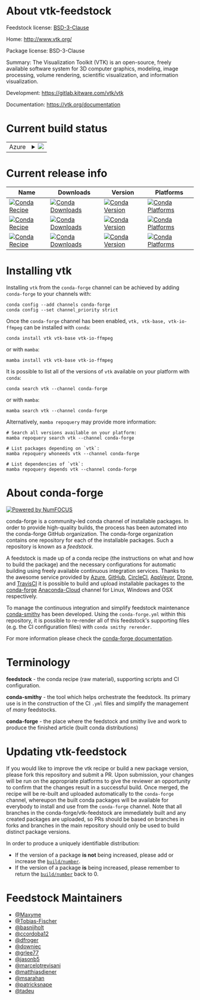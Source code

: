 About vtk-feedstock
===================

Feedstock license: [BSD-3-Clause](https://github.com/conda-forge/vtk-feedstock/blob/main/LICENSE.txt)

Home: http://www.vtk.org/

Package license: BSD-3-Clause

Summary: The Visualization Toolkit (VTK) is an open-source, freely available software system for 3D computer graphics, modeling, image processing, volume rendering, scientific visualization, and information visualization.


Development: https://gitlab.kitware.com/vtk/vtk

Documentation: https://vtk.org/documentation

Current build status
====================


<table>
    
  <tr>
    <td>Azure</td>
    <td>
      <details>
        <summary>
          <a href="https://dev.azure.com/conda-forge/feedstock-builds/_build/latest?definitionId=4807&branchName=main">
            <img src="https://dev.azure.com/conda-forge/feedstock-builds/_apis/build/status/vtk-feedstock?branchName=main">
          </a>
        </summary>
        <table>
          <thead><tr><th>Variant</th><th>Status</th></tr></thead>
          <tbody><tr>
              <td>linux_64_build_varianteglpython3.10.____cpython</td>
              <td>
                <a href="https://dev.azure.com/conda-forge/feedstock-builds/_build/latest?definitionId=4807&branchName=main">
                  <img src="https://dev.azure.com/conda-forge/feedstock-builds/_apis/build/status/vtk-feedstock?branchName=main&jobName=linux&configuration=linux%20linux_64_build_varianteglpython3.10.____cpython" alt="variant">
                </a>
              </td>
            </tr><tr>
              <td>linux_64_build_varianteglpython3.11.____cpython</td>
              <td>
                <a href="https://dev.azure.com/conda-forge/feedstock-builds/_build/latest?definitionId=4807&branchName=main">
                  <img src="https://dev.azure.com/conda-forge/feedstock-builds/_apis/build/status/vtk-feedstock?branchName=main&jobName=linux&configuration=linux%20linux_64_build_varianteglpython3.11.____cpython" alt="variant">
                </a>
              </td>
            </tr><tr>
              <td>linux_64_build_varianteglpython3.8.____cpython</td>
              <td>
                <a href="https://dev.azure.com/conda-forge/feedstock-builds/_build/latest?definitionId=4807&branchName=main">
                  <img src="https://dev.azure.com/conda-forge/feedstock-builds/_apis/build/status/vtk-feedstock?branchName=main&jobName=linux&configuration=linux%20linux_64_build_varianteglpython3.8.____cpython" alt="variant">
                </a>
              </td>
            </tr><tr>
              <td>linux_64_build_varianteglpython3.9.____73_pypy</td>
              <td>
                <a href="https://dev.azure.com/conda-forge/feedstock-builds/_build/latest?definitionId=4807&branchName=main">
                  <img src="https://dev.azure.com/conda-forge/feedstock-builds/_apis/build/status/vtk-feedstock?branchName=main&jobName=linux&configuration=linux%20linux_64_build_varianteglpython3.9.____73_pypy" alt="variant">
                </a>
              </td>
            </tr><tr>
              <td>linux_64_build_varianteglpython3.9.____cpython</td>
              <td>
                <a href="https://dev.azure.com/conda-forge/feedstock-builds/_build/latest?definitionId=4807&branchName=main">
                  <img src="https://dev.azure.com/conda-forge/feedstock-builds/_apis/build/status/vtk-feedstock?branchName=main&jobName=linux&configuration=linux%20linux_64_build_varianteglpython3.9.____cpython" alt="variant">
                </a>
              </td>
            </tr><tr>
              <td>linux_64_build_variantosmesapython3.10.____cpython</td>
              <td>
                <a href="https://dev.azure.com/conda-forge/feedstock-builds/_build/latest?definitionId=4807&branchName=main">
                  <img src="https://dev.azure.com/conda-forge/feedstock-builds/_apis/build/status/vtk-feedstock?branchName=main&jobName=linux&configuration=linux%20linux_64_build_variantosmesapython3.10.____cpython" alt="variant">
                </a>
              </td>
            </tr><tr>
              <td>linux_64_build_variantosmesapython3.11.____cpython</td>
              <td>
                <a href="https://dev.azure.com/conda-forge/feedstock-builds/_build/latest?definitionId=4807&branchName=main">
                  <img src="https://dev.azure.com/conda-forge/feedstock-builds/_apis/build/status/vtk-feedstock?branchName=main&jobName=linux&configuration=linux%20linux_64_build_variantosmesapython3.11.____cpython" alt="variant">
                </a>
              </td>
            </tr><tr>
              <td>linux_64_build_variantosmesapython3.8.____cpython</td>
              <td>
                <a href="https://dev.azure.com/conda-forge/feedstock-builds/_build/latest?definitionId=4807&branchName=main">
                  <img src="https://dev.azure.com/conda-forge/feedstock-builds/_apis/build/status/vtk-feedstock?branchName=main&jobName=linux&configuration=linux%20linux_64_build_variantosmesapython3.8.____cpython" alt="variant">
                </a>
              </td>
            </tr><tr>
              <td>linux_64_build_variantosmesapython3.9.____73_pypy</td>
              <td>
                <a href="https://dev.azure.com/conda-forge/feedstock-builds/_build/latest?definitionId=4807&branchName=main">
                  <img src="https://dev.azure.com/conda-forge/feedstock-builds/_apis/build/status/vtk-feedstock?branchName=main&jobName=linux&configuration=linux%20linux_64_build_variantosmesapython3.9.____73_pypy" alt="variant">
                </a>
              </td>
            </tr><tr>
              <td>linux_64_build_variantosmesapython3.9.____cpython</td>
              <td>
                <a href="https://dev.azure.com/conda-forge/feedstock-builds/_build/latest?definitionId=4807&branchName=main">
                  <img src="https://dev.azure.com/conda-forge/feedstock-builds/_apis/build/status/vtk-feedstock?branchName=main&jobName=linux&configuration=linux%20linux_64_build_variantosmesapython3.9.____cpython" alt="variant">
                </a>
              </td>
            </tr><tr>
              <td>linux_64_build_variantqtpython3.10.____cpython</td>
              <td>
                <a href="https://dev.azure.com/conda-forge/feedstock-builds/_build/latest?definitionId=4807&branchName=main">
                  <img src="https://dev.azure.com/conda-forge/feedstock-builds/_apis/build/status/vtk-feedstock?branchName=main&jobName=linux&configuration=linux%20linux_64_build_variantqtpython3.10.____cpython" alt="variant">
                </a>
              </td>
            </tr><tr>
              <td>linux_64_build_variantqtpython3.11.____cpython</td>
              <td>
                <a href="https://dev.azure.com/conda-forge/feedstock-builds/_build/latest?definitionId=4807&branchName=main">
                  <img src="https://dev.azure.com/conda-forge/feedstock-builds/_apis/build/status/vtk-feedstock?branchName=main&jobName=linux&configuration=linux%20linux_64_build_variantqtpython3.11.____cpython" alt="variant">
                </a>
              </td>
            </tr><tr>
              <td>linux_64_build_variantqtpython3.8.____cpython</td>
              <td>
                <a href="https://dev.azure.com/conda-forge/feedstock-builds/_build/latest?definitionId=4807&branchName=main">
                  <img src="https://dev.azure.com/conda-forge/feedstock-builds/_apis/build/status/vtk-feedstock?branchName=main&jobName=linux&configuration=linux%20linux_64_build_variantqtpython3.8.____cpython" alt="variant">
                </a>
              </td>
            </tr><tr>
              <td>linux_64_build_variantqtpython3.9.____73_pypy</td>
              <td>
                <a href="https://dev.azure.com/conda-forge/feedstock-builds/_build/latest?definitionId=4807&branchName=main">
                  <img src="https://dev.azure.com/conda-forge/feedstock-builds/_apis/build/status/vtk-feedstock?branchName=main&jobName=linux&configuration=linux%20linux_64_build_variantqtpython3.9.____73_pypy" alt="variant">
                </a>
              </td>
            </tr><tr>
              <td>linux_64_build_variantqtpython3.9.____cpython</td>
              <td>
                <a href="https://dev.azure.com/conda-forge/feedstock-builds/_build/latest?definitionId=4807&branchName=main">
                  <img src="https://dev.azure.com/conda-forge/feedstock-builds/_apis/build/status/vtk-feedstock?branchName=main&jobName=linux&configuration=linux%20linux_64_build_variantqtpython3.9.____cpython" alt="variant">
                </a>
              </td>
            </tr><tr>
              <td>linux_aarch64_python3.10.____cpython</td>
              <td>
                <a href="https://dev.azure.com/conda-forge/feedstock-builds/_build/latest?definitionId=4807&branchName=main">
                  <img src="https://dev.azure.com/conda-forge/feedstock-builds/_apis/build/status/vtk-feedstock?branchName=main&jobName=linux&configuration=linux%20linux_aarch64_python3.10.____cpython" alt="variant">
                </a>
              </td>
            </tr><tr>
              <td>linux_aarch64_python3.11.____cpython</td>
              <td>
                <a href="https://dev.azure.com/conda-forge/feedstock-builds/_build/latest?definitionId=4807&branchName=main">
                  <img src="https://dev.azure.com/conda-forge/feedstock-builds/_apis/build/status/vtk-feedstock?branchName=main&jobName=linux&configuration=linux%20linux_aarch64_python3.11.____cpython" alt="variant">
                </a>
              </td>
            </tr><tr>
              <td>linux_aarch64_python3.8.____cpython</td>
              <td>
                <a href="https://dev.azure.com/conda-forge/feedstock-builds/_build/latest?definitionId=4807&branchName=main">
                  <img src="https://dev.azure.com/conda-forge/feedstock-builds/_apis/build/status/vtk-feedstock?branchName=main&jobName=linux&configuration=linux%20linux_aarch64_python3.8.____cpython" alt="variant">
                </a>
              </td>
            </tr><tr>
              <td>linux_aarch64_python3.9.____73_pypy</td>
              <td>
                <a href="https://dev.azure.com/conda-forge/feedstock-builds/_build/latest?definitionId=4807&branchName=main">
                  <img src="https://dev.azure.com/conda-forge/feedstock-builds/_apis/build/status/vtk-feedstock?branchName=main&jobName=linux&configuration=linux%20linux_aarch64_python3.9.____73_pypy" alt="variant">
                </a>
              </td>
            </tr><tr>
              <td>linux_aarch64_python3.9.____cpython</td>
              <td>
                <a href="https://dev.azure.com/conda-forge/feedstock-builds/_build/latest?definitionId=4807&branchName=main">
                  <img src="https://dev.azure.com/conda-forge/feedstock-builds/_apis/build/status/vtk-feedstock?branchName=main&jobName=linux&configuration=linux%20linux_aarch64_python3.9.____cpython" alt="variant">
                </a>
              </td>
            </tr><tr>
              <td>linux_ppc64le_python3.10.____cpython</td>
              <td>
                <a href="https://dev.azure.com/conda-forge/feedstock-builds/_build/latest?definitionId=4807&branchName=main">
                  <img src="https://dev.azure.com/conda-forge/feedstock-builds/_apis/build/status/vtk-feedstock?branchName=main&jobName=linux&configuration=linux%20linux_ppc64le_python3.10.____cpython" alt="variant">
                </a>
              </td>
            </tr><tr>
              <td>linux_ppc64le_python3.11.____cpython</td>
              <td>
                <a href="https://dev.azure.com/conda-forge/feedstock-builds/_build/latest?definitionId=4807&branchName=main">
                  <img src="https://dev.azure.com/conda-forge/feedstock-builds/_apis/build/status/vtk-feedstock?branchName=main&jobName=linux&configuration=linux%20linux_ppc64le_python3.11.____cpython" alt="variant">
                </a>
              </td>
            </tr><tr>
              <td>linux_ppc64le_python3.8.____cpython</td>
              <td>
                <a href="https://dev.azure.com/conda-forge/feedstock-builds/_build/latest?definitionId=4807&branchName=main">
                  <img src="https://dev.azure.com/conda-forge/feedstock-builds/_apis/build/status/vtk-feedstock?branchName=main&jobName=linux&configuration=linux%20linux_ppc64le_python3.8.____cpython" alt="variant">
                </a>
              </td>
            </tr><tr>
              <td>linux_ppc64le_python3.9.____73_pypy</td>
              <td>
                <a href="https://dev.azure.com/conda-forge/feedstock-builds/_build/latest?definitionId=4807&branchName=main">
                  <img src="https://dev.azure.com/conda-forge/feedstock-builds/_apis/build/status/vtk-feedstock?branchName=main&jobName=linux&configuration=linux%20linux_ppc64le_python3.9.____73_pypy" alt="variant">
                </a>
              </td>
            </tr><tr>
              <td>linux_ppc64le_python3.9.____cpython</td>
              <td>
                <a href="https://dev.azure.com/conda-forge/feedstock-builds/_build/latest?definitionId=4807&branchName=main">
                  <img src="https://dev.azure.com/conda-forge/feedstock-builds/_apis/build/status/vtk-feedstock?branchName=main&jobName=linux&configuration=linux%20linux_ppc64le_python3.9.____cpython" alt="variant">
                </a>
              </td>
            </tr><tr>
              <td>osx_64_python3.10.____cpython</td>
              <td>
                <a href="https://dev.azure.com/conda-forge/feedstock-builds/_build/latest?definitionId=4807&branchName=main">
                  <img src="https://dev.azure.com/conda-forge/feedstock-builds/_apis/build/status/vtk-feedstock?branchName=main&jobName=osx&configuration=osx%20osx_64_python3.10.____cpython" alt="variant">
                </a>
              </td>
            </tr><tr>
              <td>osx_64_python3.11.____cpython</td>
              <td>
                <a href="https://dev.azure.com/conda-forge/feedstock-builds/_build/latest?definitionId=4807&branchName=main">
                  <img src="https://dev.azure.com/conda-forge/feedstock-builds/_apis/build/status/vtk-feedstock?branchName=main&jobName=osx&configuration=osx%20osx_64_python3.11.____cpython" alt="variant">
                </a>
              </td>
            </tr><tr>
              <td>osx_64_python3.8.____cpython</td>
              <td>
                <a href="https://dev.azure.com/conda-forge/feedstock-builds/_build/latest?definitionId=4807&branchName=main">
                  <img src="https://dev.azure.com/conda-forge/feedstock-builds/_apis/build/status/vtk-feedstock?branchName=main&jobName=osx&configuration=osx%20osx_64_python3.8.____cpython" alt="variant">
                </a>
              </td>
            </tr><tr>
              <td>osx_64_python3.9.____73_pypy</td>
              <td>
                <a href="https://dev.azure.com/conda-forge/feedstock-builds/_build/latest?definitionId=4807&branchName=main">
                  <img src="https://dev.azure.com/conda-forge/feedstock-builds/_apis/build/status/vtk-feedstock?branchName=main&jobName=osx&configuration=osx%20osx_64_python3.9.____73_pypy" alt="variant">
                </a>
              </td>
            </tr><tr>
              <td>osx_64_python3.9.____cpython</td>
              <td>
                <a href="https://dev.azure.com/conda-forge/feedstock-builds/_build/latest?definitionId=4807&branchName=main">
                  <img src="https://dev.azure.com/conda-forge/feedstock-builds/_apis/build/status/vtk-feedstock?branchName=main&jobName=osx&configuration=osx%20osx_64_python3.9.____cpython" alt="variant">
                </a>
              </td>
            </tr><tr>
              <td>osx_arm64_python3.10.____cpython</td>
              <td>
                <a href="https://dev.azure.com/conda-forge/feedstock-builds/_build/latest?definitionId=4807&branchName=main">
                  <img src="https://dev.azure.com/conda-forge/feedstock-builds/_apis/build/status/vtk-feedstock?branchName=main&jobName=osx&configuration=osx%20osx_arm64_python3.10.____cpython" alt="variant">
                </a>
              </td>
            </tr><tr>
              <td>osx_arm64_python3.11.____cpython</td>
              <td>
                <a href="https://dev.azure.com/conda-forge/feedstock-builds/_build/latest?definitionId=4807&branchName=main">
                  <img src="https://dev.azure.com/conda-forge/feedstock-builds/_apis/build/status/vtk-feedstock?branchName=main&jobName=osx&configuration=osx%20osx_arm64_python3.11.____cpython" alt="variant">
                </a>
              </td>
            </tr><tr>
              <td>osx_arm64_python3.8.____cpython</td>
              <td>
                <a href="https://dev.azure.com/conda-forge/feedstock-builds/_build/latest?definitionId=4807&branchName=main">
                  <img src="https://dev.azure.com/conda-forge/feedstock-builds/_apis/build/status/vtk-feedstock?branchName=main&jobName=osx&configuration=osx%20osx_arm64_python3.8.____cpython" alt="variant">
                </a>
              </td>
            </tr><tr>
              <td>osx_arm64_python3.9.____cpython</td>
              <td>
                <a href="https://dev.azure.com/conda-forge/feedstock-builds/_build/latest?definitionId=4807&branchName=main">
                  <img src="https://dev.azure.com/conda-forge/feedstock-builds/_apis/build/status/vtk-feedstock?branchName=main&jobName=osx&configuration=osx%20osx_arm64_python3.9.____cpython" alt="variant">
                </a>
              </td>
            </tr><tr>
              <td>win_64_python3.10.____cpython</td>
              <td>
                <a href="https://dev.azure.com/conda-forge/feedstock-builds/_build/latest?definitionId=4807&branchName=main">
                  <img src="https://dev.azure.com/conda-forge/feedstock-builds/_apis/build/status/vtk-feedstock?branchName=main&jobName=win&configuration=win%20win_64_python3.10.____cpython" alt="variant">
                </a>
              </td>
            </tr><tr>
              <td>win_64_python3.11.____cpython</td>
              <td>
                <a href="https://dev.azure.com/conda-forge/feedstock-builds/_build/latest?definitionId=4807&branchName=main">
                  <img src="https://dev.azure.com/conda-forge/feedstock-builds/_apis/build/status/vtk-feedstock?branchName=main&jobName=win&configuration=win%20win_64_python3.11.____cpython" alt="variant">
                </a>
              </td>
            </tr><tr>
              <td>win_64_python3.8.____cpython</td>
              <td>
                <a href="https://dev.azure.com/conda-forge/feedstock-builds/_build/latest?definitionId=4807&branchName=main">
                  <img src="https://dev.azure.com/conda-forge/feedstock-builds/_apis/build/status/vtk-feedstock?branchName=main&jobName=win&configuration=win%20win_64_python3.8.____cpython" alt="variant">
                </a>
              </td>
            </tr><tr>
              <td>win_64_python3.9.____73_pypy</td>
              <td>
                <a href="https://dev.azure.com/conda-forge/feedstock-builds/_build/latest?definitionId=4807&branchName=main">
                  <img src="https://dev.azure.com/conda-forge/feedstock-builds/_apis/build/status/vtk-feedstock?branchName=main&jobName=win&configuration=win%20win_64_python3.9.____73_pypy" alt="variant">
                </a>
              </td>
            </tr><tr>
              <td>win_64_python3.9.____cpython</td>
              <td>
                <a href="https://dev.azure.com/conda-forge/feedstock-builds/_build/latest?definitionId=4807&branchName=main">
                  <img src="https://dev.azure.com/conda-forge/feedstock-builds/_apis/build/status/vtk-feedstock?branchName=main&jobName=win&configuration=win%20win_64_python3.9.____cpython" alt="variant">
                </a>
              </td>
            </tr>
          </tbody>
        </table>
      </details>
    </td>
  </tr>
</table>

Current release info
====================

| Name | Downloads | Version | Platforms |
| --- | --- | --- | --- |
| [![Conda Recipe](https://img.shields.io/badge/recipe-vtk-green.svg)](https://anaconda.org/conda-forge/vtk) | [![Conda Downloads](https://img.shields.io/conda/dn/conda-forge/vtk.svg)](https://anaconda.org/conda-forge/vtk) | [![Conda Version](https://img.shields.io/conda/vn/conda-forge/vtk.svg)](https://anaconda.org/conda-forge/vtk) | [![Conda Platforms](https://img.shields.io/conda/pn/conda-forge/vtk.svg)](https://anaconda.org/conda-forge/vtk) |
| [![Conda Recipe](https://img.shields.io/badge/recipe-vtk--base-green.svg)](https://anaconda.org/conda-forge/vtk-base) | [![Conda Downloads](https://img.shields.io/conda/dn/conda-forge/vtk-base.svg)](https://anaconda.org/conda-forge/vtk-base) | [![Conda Version](https://img.shields.io/conda/vn/conda-forge/vtk-base.svg)](https://anaconda.org/conda-forge/vtk-base) | [![Conda Platforms](https://img.shields.io/conda/pn/conda-forge/vtk-base.svg)](https://anaconda.org/conda-forge/vtk-base) |
| [![Conda Recipe](https://img.shields.io/badge/recipe-vtk--io--ffmpeg-green.svg)](https://anaconda.org/conda-forge/vtk-io-ffmpeg) | [![Conda Downloads](https://img.shields.io/conda/dn/conda-forge/vtk-io-ffmpeg.svg)](https://anaconda.org/conda-forge/vtk-io-ffmpeg) | [![Conda Version](https://img.shields.io/conda/vn/conda-forge/vtk-io-ffmpeg.svg)](https://anaconda.org/conda-forge/vtk-io-ffmpeg) | [![Conda Platforms](https://img.shields.io/conda/pn/conda-forge/vtk-io-ffmpeg.svg)](https://anaconda.org/conda-forge/vtk-io-ffmpeg) |

Installing vtk
==============

Installing `vtk` from the `conda-forge` channel can be achieved by adding `conda-forge` to your channels with:

```
conda config --add channels conda-forge
conda config --set channel_priority strict
```

Once the `conda-forge` channel has been enabled, `vtk, vtk-base, vtk-io-ffmpeg` can be installed with `conda`:

```
conda install vtk vtk-base vtk-io-ffmpeg
```

or with `mamba`:

```
mamba install vtk vtk-base vtk-io-ffmpeg
```

It is possible to list all of the versions of `vtk` available on your platform with `conda`:

```
conda search vtk --channel conda-forge
```

or with `mamba`:

```
mamba search vtk --channel conda-forge
```

Alternatively, `mamba repoquery` may provide more information:

```
# Search all versions available on your platform:
mamba repoquery search vtk --channel conda-forge

# List packages depending on `vtk`:
mamba repoquery whoneeds vtk --channel conda-forge

# List dependencies of `vtk`:
mamba repoquery depends vtk --channel conda-forge
```


About conda-forge
=================

[![Powered by
NumFOCUS](https://img.shields.io/badge/powered%20by-NumFOCUS-orange.svg?style=flat&colorA=E1523D&colorB=007D8A)](https://numfocus.org)

conda-forge is a community-led conda channel of installable packages.
In order to provide high-quality builds, the process has been automated into the
conda-forge GitHub organization. The conda-forge organization contains one repository
for each of the installable packages. Such a repository is known as a *feedstock*.

A feedstock is made up of a conda recipe (the instructions on what and how to build
the package) and the necessary configurations for automatic building using freely
available continuous integration services. Thanks to the awesome service provided by
[Azure](https://azure.microsoft.com/en-us/services/devops/), [GitHub](https://github.com/),
[CircleCI](https://circleci.com/), [AppVeyor](https://www.appveyor.com/),
[Drone](https://cloud.drone.io/welcome), and [TravisCI](https://travis-ci.com/)
it is possible to build and upload installable packages to the
[conda-forge](https://anaconda.org/conda-forge) [Anaconda-Cloud](https://anaconda.org/)
channel for Linux, Windows and OSX respectively.

To manage the continuous integration and simplify feedstock maintenance
[conda-smithy](https://github.com/conda-forge/conda-smithy) has been developed.
Using the ``conda-forge.yml`` within this repository, it is possible to re-render all of
this feedstock's supporting files (e.g. the CI configuration files) with ``conda smithy rerender``.

For more information please check the [conda-forge documentation](https://conda-forge.org/docs/).

Terminology
===========

**feedstock** - the conda recipe (raw material), supporting scripts and CI configuration.

**conda-smithy** - the tool which helps orchestrate the feedstock.
                   Its primary use is in the construction of the CI ``.yml`` files
                   and simplify the management of *many* feedstocks.

**conda-forge** - the place where the feedstock and smithy live and work to
                  produce the finished article (built conda distributions)


Updating vtk-feedstock
======================

If you would like to improve the vtk recipe or build a new
package version, please fork this repository and submit a PR. Upon submission,
your changes will be run on the appropriate platforms to give the reviewer an
opportunity to confirm that the changes result in a successful build. Once
merged, the recipe will be re-built and uploaded automatically to the
`conda-forge` channel, whereupon the built conda packages will be available for
everybody to install and use from the `conda-forge` channel.
Note that all branches in the conda-forge/vtk-feedstock are
immediately built and any created packages are uploaded, so PRs should be based
on branches in forks and branches in the main repository should only be used to
build distinct package versions.

In order to produce a uniquely identifiable distribution:
 * If the version of a package **is not** being increased, please add or increase
   the [``build/number``](https://docs.conda.io/projects/conda-build/en/latest/resources/define-metadata.html#build-number-and-string).
 * If the version of a package **is** being increased, please remember to return
   the [``build/number``](https://docs.conda.io/projects/conda-build/en/latest/resources/define-metadata.html#build-number-and-string)
   back to 0.

Feedstock Maintainers
=====================

* [@Maxyme](https://github.com/Maxyme/)
* [@Tobias-Fischer](https://github.com/Tobias-Fischer/)
* [@basnijholt](https://github.com/basnijholt/)
* [@ccordoba12](https://github.com/ccordoba12/)
* [@dfroger](https://github.com/dfroger/)
* [@downiec](https://github.com/downiec/)
* [@grlee77](https://github.com/grlee77/)
* [@jasonb5](https://github.com/jasonb5/)
* [@marcelotrevisani](https://github.com/marcelotrevisani/)
* [@matthiasdiener](https://github.com/matthiasdiener/)
* [@msarahan](https://github.com/msarahan/)
* [@patricksnape](https://github.com/patricksnape/)
* [@tadeu](https://github.com/tadeu/)

